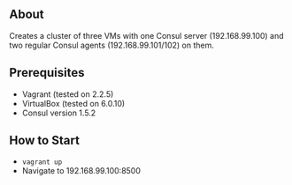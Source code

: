 ## About

Creates a cluster of three VMs with one Consul server (192.168.99.100) and two regular Consul agents (192.168.99.101/102) on them.

## Prerequisites

- Vagrant (tested on 2.2.5)
- VirtualBox (tested on 6.0.10)
- Consul version 1.5.2

## How to Start

- `vagrant up`
- Navigate to 192.168.99.100:8500
